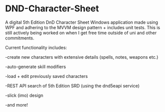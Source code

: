 # DND-Character-Sheet


A digital 5th Edition DnD Character Sheet Windows application made using WPF and adhering to the MVVM design pattern + includes unit tests. This is still actively being worked on when I get free time outside of uni and other commitments.


Current functionality includes: 

 -create new characters with extensive details (spells, notes, weapons etc.)
 
 -auto-generate skill modifiers 
 
 -load + edit previously saved characters 
 
 -REST API search of 5th Edition SRD (using the dnd5eapi service)
 
 -slick (imo) design
 
 -and more!
